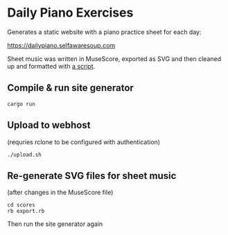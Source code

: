 # Daily Piano Exercises

Generates a static website with a piano practice sheet for each day:

<https://dailypiano.selfawaresoup.com>

Sheet music was written in MuseScore, exported as SVG and then cleaned up and formatted with [a script](https://github.com/selfawaresoup/daily-piano-exercise/blob/main/scores/export.rb).

## Compile & run site generator

```
cargo run
```

## Upload to webhost

(requries rclone to be configured with authentication)

```
./upload.sh
```

## Re-generate SVG files for sheet music

(after changes in the MuseScore file)

```
cd scores
rb export.rb
```

Then run the site generator again
